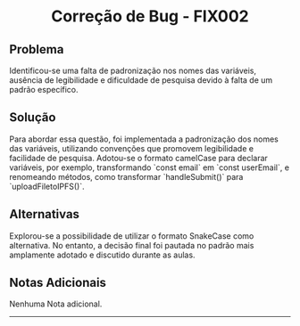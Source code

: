 <!-- Título Principal -->
<h1 align="center">Correção de Bug - FIX002</h1>

<!-- Seção do Problema -->
<h2>Problema</h2>

<p>
  Identificou-se uma falta de padronização nos nomes das variáveis, ausência de legibilidade e dificuldade de pesquisa devido à falta de um padrão específico.
</p>

<!-- Seção da Solução -->
<h2>Solução</h2>

<p>
  Para abordar essa questão, foi implementada a padronização dos nomes das variáveis, utilizando convenções que promovem legibilidade e facilidade de pesquisa. Adotou-se o formato camelCase para declarar variáveis, por exemplo, transformando `const email` em `const userEmail`, e renomeando métodos, como transformar `handleSubmit()` para `uploadFiletoIPFS()`.
</p>

<!-- Seção de Alternativas Consideradas -->
<h2>Alternativas</h2>

<p>
  Explorou-se a possibilidade de utilizar o formato SnakeCase como alternativa. No entanto, a decisão final foi pautada no padrão mais amplamente adotado e discutido durante as aulas.
</p>

<!-- Seção de Notas Adicionais -->
<h2>Notas Adicionais</h2>

<p>
  Nenhuma Nota adicional.
</p>

<hr>
